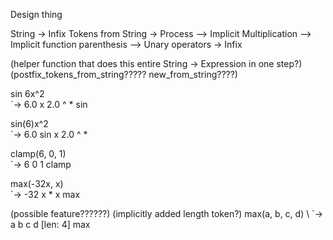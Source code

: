 Design thing

String
-> Infix Tokens from String
-> Process 
 --> Implicit Multiplication
 --> Implicit function parenthesis
 --> Unary operators
-> Infix


(helper function that does this entire String -> Expression in one step?)
(postfix_tokens_from_string????? new_from_string????)

sin 6x^2
 \
  `->	6.0
		x
		2.0
		^
		*
		sin

sin(6)x^2
 \
  `->	6.0
		sin
		x
		2.0
		^
		*

clamp(6, 0, 1)
 \
  `->	6
		0
		1
		clamp

max(-32x, x)
 \
  `->	-32
		x
		*
		x
		max

(possible feature??????)
(implicitly added length token?)
max(a, b, c, d)
 \ 
  `->	a
		b
		c
		d
		[len: 4]
		max
